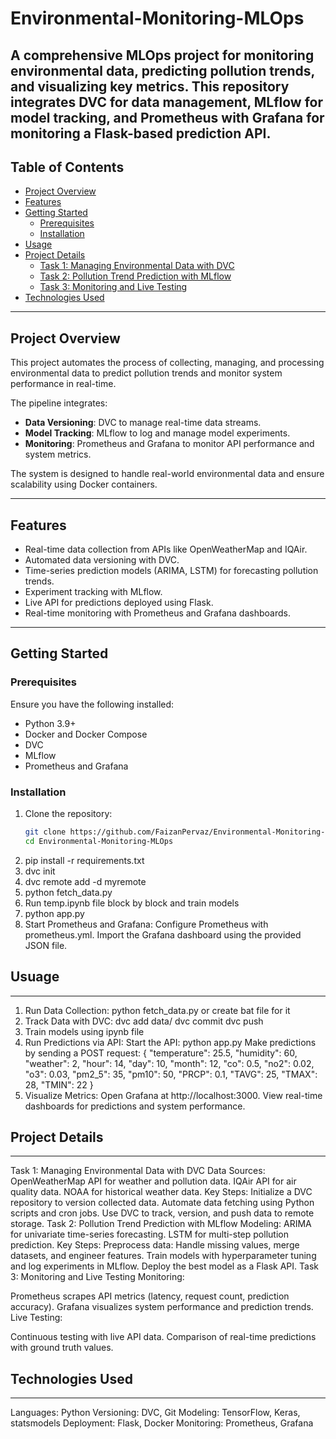 # Environmental-Monitoring-MLOps
A comprehensive MLOps project for monitoring environmental data, predicting pollution trends, and visualizing key metrics. This repository integrates DVC for data management, MLflow for model tracking, and Prometheus with Grafana for monitoring a Flask-based prediction API.
---

## Table of Contents

- [Project Overview](#project-overview)
- [Features](#features)
- [Getting Started](#getting-started)
  - [Prerequisites](#prerequisites)
  - [Installation](#installation)
- [Usage](#usage)
- [Project Details](#project-details)
  - [Task 1: Managing Environmental Data with DVC](#task-1-managing-environmental-data-with-dvc)
  - [Task 2: Pollution Trend Prediction with MLflow](#task-2-pollution-trend-prediction-with-mlflow)
  - [Task 3: Monitoring and Live Testing](#task-3-monitoring-and-live-testing)
- [Technologies Used](#technologies-used)
---

## Project Overview

This project automates the process of collecting, managing, and processing environmental data to predict pollution trends and monitor system performance in real-time. 

The pipeline integrates:
- **Data Versioning**: DVC to manage real-time data streams.
- **Model Tracking**: MLflow to log and manage model experiments.
- **Monitoring**: Prometheus and Grafana to monitor API performance and system metrics.

The system is designed to handle real-world environmental data and ensure scalability using Docker containers.

---

## Features

- Real-time data collection from APIs like OpenWeatherMap and IQAir.
- Automated data versioning with DVC.
- Time-series prediction models (ARIMA, LSTM) for forecasting pollution trends.
- Experiment tracking with MLflow.
- Live API for predictions deployed using Flask.
- Real-time monitoring with Prometheus and Grafana dashboards.

---

## Getting Started

### Prerequisites

Ensure you have the following installed:
- Python 3.9+
- Docker and Docker Compose
- DVC
- MLflow
- Prometheus and Grafana

### Installation

1. Clone the repository:
   ```bash
   git clone https://github.com/FaizanPervaz/Environmental-Monitoring-MLOps.git
   cd Environmental-Monitoring-MLOps

2. pip install -r requirements.txt
3. dvc init
4. dvc remote add -d myremote <remote-storage-url>
5. python fetch_data.py
6. Run temp.ipynb file block by block and train models
7. python app.py
8. Start Prometheus and Grafana:
   Configure Prometheus with prometheus.yml.
   Import the Grafana dashboard using the provided JSON file.



## Usuage
---
1. Run Data Collection:
    python fetch_data.py or create bat file for it
2. Track Data with DVC:
    dvc add data/
    dvc commit
    dvc push
3. Train models using ipynb file
4. Run Predictions via API:
   Start the API: python app.py
    Make predictions by sending a POST request:
   {
  "temperature": 25.5,
  "humidity": 60,
  "weather": 2,
  "hour": 14,
  "day": 10,
  "month": 12,
  "co": 0.5,
  "no2": 0.02,
  "o3": 0.03,
  "pm2_5": 35,
  "pm10": 50,
  "PRCP": 0.1,
  "TAVG": 25,
  "TMAX": 28,
  "TMIN": 22
}
5. Visualize Metrics:
   Open Grafana at http://localhost:3000.
   View real-time dashboards for predictions and system performance.


## Project Details
---
Task 1: Managing Environmental Data with DVC
Data Sources:
OpenWeatherMap API for weather and pollution data.
IQAir API for air quality data.
NOAA for historical weather data.
Key Steps:
Initialize a DVC repository to version collected data.
Automate data fetching using Python scripts and cron jobs.
Use DVC to track, version, and push data to remote storage.
Task 2: Pollution Trend Prediction with MLflow
Modeling:
ARIMA for univariate time-series forecasting.
LSTM for multi-step pollution prediction.
Key Steps:
Preprocess data: Handle missing values, merge datasets, and engineer features.
Train models with hyperparameter tuning and log experiments in MLflow.
Deploy the best model as a Flask API.
Task 3: Monitoring and Live Testing
Monitoring:

Prometheus scrapes API metrics (latency, request count, prediction accuracy).
Grafana visualizes system performance and prediction trends.
Live Testing:

Continuous testing with live API data.
Comparison of real-time predictions with ground truth values.

## Technologies Used
---
Languages: Python
Versioning: DVC, Git
Modeling: TensorFlow, Keras, statsmodels
Deployment: Flask, Docker
Monitoring: Prometheus, Grafana
